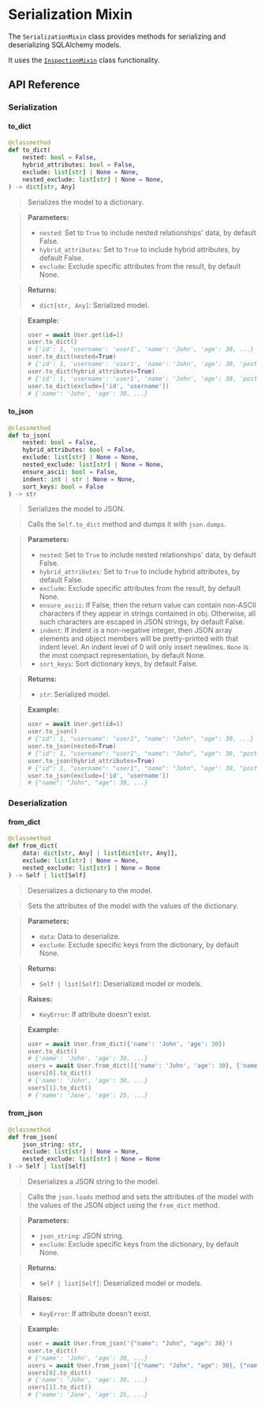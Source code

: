 # Serialization Mixin

The `SerializationMixin` class provides methods for serializing and deserializing
SQLAlchemy models.

It uses the [`InspectionMixin`](inspection-mixin.md) class functionality.

## API Reference

### Serialization

#### to_dict
```python
@classmethod
def to_dict(
    nested: bool = False,
    hybrid_attributes: bool = False,
    exclude: list[str] | None = None,
    nested_exclude: list[str] | None = None,
) -> dict[str, Any]
```

> Serializes the model to a dictionary.

> **Parameters:**
> - `nested`: Set to `True` to include nested relationships' data, by default False.
> - `hybrid_attributes`: Set to `True` to include hybrid attributes, by default False.
> - `exclude`: Exclude specific attributes from the result, by default None.

> **Returns:**
> - `dict[str, Any]`: Serialized model.

> **Example:**
> ```python
> user = await User.get(id=1)
> user.to_dict()
> # {'id': 1, 'username': 'user1', 'name': 'John', 'age': 30, ...}
> user.to_dict(nested=True)
> # {'id': 1, 'username': 'user1', 'name': 'John', 'age': 30, 'posts': [...], ...}
> user.to_dict(hybrid_attributes=True)
> # {'id': 1, 'username': 'user1', 'name': 'John', 'age': 30, 'posts_count': 3, ...}
> user.to_dict(exclude=['id', 'username'])
> # {'name': 'John', 'age': 30, ...}
> ```

#### to_json
```python
@classmethod
def to_json(
    nested: bool = False,
    hybrid_attributes: bool = False,
    exclude: list[str] | None = None,
    nested_exclude: list[str] | None = None,
    ensure_ascii: bool = False,
    indent: int | str | None = None,
    sort_keys: bool = False
) -> str
```

> Serializes the model to JSON.

> Calls the `Self.to_dict` method and dumps it with `json.dumps`.

> **Parameters:**
> - `nested`: Set to `True` to include nested relationships' data, by default False.
> - `hybrid_attributes`: Set to `True` to include hybrid attributes, by default False.
> - `exclude`: Exclude specific attributes from the result, by default None.
> - `ensure_ascii`: If False, then the return value can contain non-ASCII characters if they appear in strings contained in obj. Otherwise, all such characters are escaped in JSON strings, by default False.
> - `indent`: If indent is a non-negative integer, then JSON array elements and object members will be pretty-printed with that indent level. An indent level of 0 will only insert newlines. `None` is the most compact representation, by default None.
> - `sort_keys`: Sort dictionary keys, by default False.

> **Returns:**
> - `str`: Serialized model.

> **Example:**
> ```python
> user = await User.get(id=1)
> user.to_json()
> # {"id": 1, "username": "user1", "name": "John", "age": 30, ...}
> user.to_json(nested=True)
> # {"id": 1, "username": "user1", "name": "John", "age": 30, "posts": [...], ...}
> user.to_json(hybrid_attributes=True)
> # {"id": 1, "username": "user1", "name": "John", "age": 30, "posts_count": 3, ...}
> user.to_json(exclude=['id', 'username'])
> # {"name": "John", "age": 30, ...}
> ```

### Deserialization

#### from_dict
```python
@classmethod
def from_dict(
    data: dict[str, Any] | list[dict[str, Any]],
    exclude: list[str] | None = None,
    nested_exclude: list[str] | None = None
) -> Self | list[Self]
```

> Deserializes a dictionary to the model.

> Sets the attributes of the model with the values of the dictionary.

> **Parameters:**
> - `data`: Data to deserialize.
> - `exclude`: Exclude specific keys from the dictionary, by default None.

> **Returns:**
> - `Self | list[Self]`: Deserialized model or models.

> **Raises:**
> - `KeyError`: If attribute doesn't exist.

> **Example:**
> ```python
> user = await User.from_dict({'name': 'John', 'age': 30})
> user.to_dict()
> # {'name': 'John', 'age': 30, ...}
> users = await User.from_dict([{'name': 'John', 'age': 30}, {'name': 'Jane', 'age': 25}])
> users[0].to_dict()
> # {'name': 'John', 'age': 30, ...}
> users[1].to_dict()
> # {'name': 'Jane', 'age': 25, ...}
> ```

#### from_json
```python
@classmethod
def from_json(
    json_string: str,
    exclude: list[str] | None = None,
    nested_exclude: list[str] | None = None
) -> Self | list[Self]
```

> Deserializes a JSON string to the model.

> Calls the `json.loads` method and sets the attributes of the model
> with the values of the JSON object using the `from_dict` method.

> **Parameters:**
> - `json_string`: JSON string.
> - `exclude`: Exclude specific keys from the dictionary, by default None.

> **Returns:**
> - `Self | list[Self]`: Deserialized model or models.

> **Raises:**
> - `KeyError`: If attribute doesn't exist.

> **Example:**
> ```python
> user = await User.from_json('{"name": "John", "age": 30}')
> user.to_dict()
> # {'name': 'John', 'age': 30, ...}
> users = await User.from_json('[{"name": "John", "age": 30}, {"name": "Jane", "age": 25}]')
> users[0].to_dict()
> # {'name': 'John', 'age': 30, ...}
> users[1].to_dict()
> # {'name': 'Jane', 'age': 25, ...}
> ```
